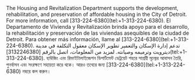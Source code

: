 <RenderIf language="default">
The Housing and Revitalization Department supports the development, rehabilitation, and preservation of affordable housing in the City of Detroit. For more information, call [313-224-6380](tel:+1-313-224-6380).

</RenderIf>

<RenderIf language="es">
El Departamento de Vivienda y Revitalización brinda apoyo para el desarrollo, la rehabilitación y preservación de las viviendas asequibles de la ciudad de Detroit. Para obtener más información, llame al [313-224-6380](tel:+1-313-224-6380).

</RenderIf>

<RenderIf language="ar">
تدعم إدارة الإسكان والتعمير تطوير الإسكان معقول التكلفة في مدينة ديترويت وترميمه وصيانته. لمزيد من المعلومات، اتصل بالرقم [3132246380](tel:+1-313-224-6380).

</RenderIf>

<RenderIf language="bn">
হাউজিং এবং রিভাইটালাইজেশন ডিপার্টমেন্ট ডেট্রয়েট শহরে সাশ্রয়ী মূল্যের আবাসন তৈরি, পুনর্বাসন এবং সংরক্ষণে সহায়তা করে থকে। আরও তথ্যের জন্য [313-224-6380](tel:+1-313-224-6380) নম্বরে কল করুন।

</RenderIf>